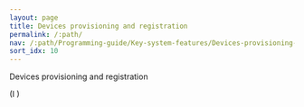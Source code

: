 ```yaml
---
layout: page
title: Devices provisioning and registration
permalink: /:path/
nav: /:path/Programming-guide/Key-system-features/Devices-provisioning-and-registration/
sort_idx: 10
---
```


Devices provisioning and registration

(I )
